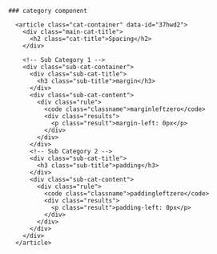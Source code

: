         ### category component

          <article class="cat-container" data-id="37hwd2">
            <div class="main-cat-title">
              <h2 class="cat-title">Spacing</h2>
            </div>

            <!-- Sub Category 1 -->
            <div class="sub-cat-container">
              <div class="sub-cat-title">
                <h3 class="sub-title">margin</h3>
              </div>
              <div class="sub-cat-content">
                <div class="rule">
                  <code class="classname">marginleftzero</code>
                  <div class="results">
                    <p class="result">margin-left: 0px</p>
                  </div>
                </div>
              </div>
              <!-- Sub Category 2 -->
              <div class="sub-cat-title">
                <h3 class="sub-title">padding</h3>
              </div>
              <div class="sub-cat-content">
                <div class="rule">
                  <code class="classname">paddingleftzero</code>
                  <div class="results">
                    <p class="result">padding-left: 0px</p>
                  </div>
                </div>
              </div>
            </div>
          </article>
